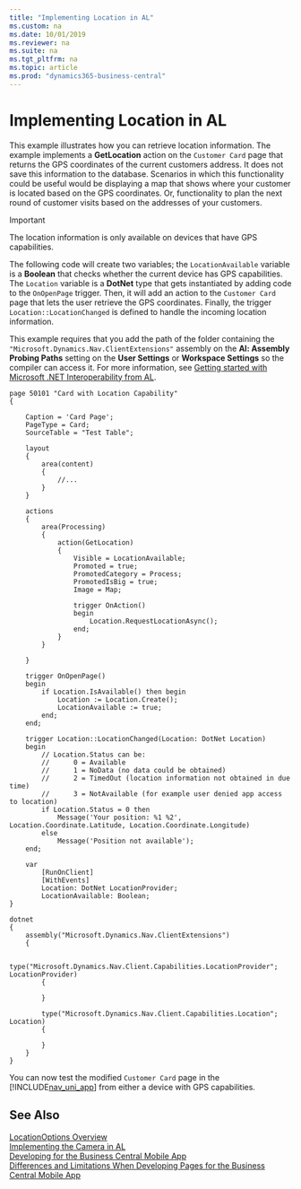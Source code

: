 ```yaml
---
title: "Implementing Location in AL"
ms.custom: na
ms.date: 10/01/2019
ms.reviewer: na
ms.suite: na
ms.tgt_pltfrm: na
ms.topic: article
ms.prod: "dynamics365-business-central"
---
```

# Implementing Location in AL
This example illustrates how you can retrieve location information. The example implements a **GetLocation** action on the `Customer Card` page that returns the GPS coordinates of the current customers address. It does not save this information to the database. Scenarios in which this functionality could be useful would be displaying a map that shows where your customer is located based on the GPS coordinates. Or, functionality to plan the next round of customer visits based on the addresses of your customers.  

> [!IMPORTANT]  
>  The location information is only available on devices that have GPS capabilities. 

The following code will create two variables; the `LocationAvailable` variable is a **Boolean** that checks whether the current device has GPS capabilities. The `Location` variable is a **DotNet** type that gets instantiated by adding code to the `OnOpenPage` trigger. Then, it will add an action to the `Customer Card` page that lets the user retrieve the GPS coordinates. Finally, the trigger `Location::LocationChanged` is defined to handle the incoming location information.  

This example requires that you add the path of the folder containing the `"Microsoft.Dynamics.Nav.ClientExtensions"` assembly on the **Al: Assembly Probing Paths** setting on the **User Settings** or **Workspace Settings** so the compiler can access it. For more information, see [Getting started with Microsoft .NET Interoperability from AL](devenv-get-started-call-dotnet-from-al.md).

```
page 50101 "Card with Location Capability"
{

    Caption = 'Card Page';
    PageType = Card;
    SourceTable = "Test Table";

    layout
    {
        area(content)
        {
            //...
        }
    }

    actions
    {
        area(Processing)
        {
            action(GetLocation)
            {
                Visible = LocationAvailable;
                Promoted = true;
                PromotedCategory = Process;
                PromotedIsBig = true;
                Image = Map;

                trigger OnAction()
                begin
                    Location.RequestLocationAsync();
                end;
            }
        }

    }

    trigger OnOpenPage()
    begin
        if Location.IsAvailable() then begin
            Location := Location.Create();
            LocationAvailable := true;
        end;
    end;

    trigger Location::LocationChanged(Location: DotNet Location)
    begin
        // Location.Status can be: 
        //      0 = Available 
        //      1 = NoData (no data could be obtained)
        //      2 = TimedOut (location information not obtained in due time)
        //      3 = NotAvailable (for example user denied app access to location)
        if Location.Status = 0 then
            Message('Your position: %1 %2', Location.Coordinate.Latitude, Location.Coordinate.Longitude)
        else
            Message('Position not available');
    end;

    var
        [RunOnClient]
        [WithEvents]
        Location: DotNet LocationProvider;
        LocationAvailable: Boolean;
}

dotnet
{
    assembly("Microsoft.Dynamics.Nav.ClientExtensions")
    {

        type("Microsoft.Dynamics.Nav.Client.Capabilities.LocationProvider"; LocationProvider)
        {

        }

        type("Microsoft.Dynamics.Nav.Client.Capabilities.Location"; Location)
        {

        }
    }
}
``` 

You can now test the modified `Customer Card` page in the [!INCLUDE[nav_uni_app](includes/nav_uni_app_md.md)] from either a device with GPS capabilities.  

## See Also  
 [LocationOptions Overview](devenv-location-options.md)   
 [Implementing the Camera in AL](devenv-implement-camera-al.md)    
 [Developing for the Business Central Mobile App](devenv-developing-for-the-business-central-mobile-app.md)   
 [Differences and Limitations When Developing Pages for the Business Central Mobile App](devenv-differences-and-limitations-developing-pages-business-central-mobile-app.md)
